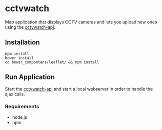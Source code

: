 # cctvwatch

Map application that displays CCTV cameras and lets you upload new ones using the [cctvwatch-api](https://github.com/moklick/cctvwatch-api). 

## Installation 
``` 
npm install
bower install
cd bower_compontens/leaflet/ && npm install
```

## Run Application
Start the [cctvwatch-api](https://github.com/moklick/cctvwatch-api) and start a local webserver in order to handle the ajax calls.

### Requirements
*	node.js
*	npm
